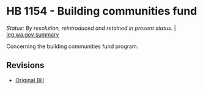 # HB 1154 - Building communities fund
*Status: By resolution, reintroduced and retained in present status.* | [leg.wa.gov summary](https://app.leg.wa.gov/billsummary?BillNumber=1154&Year=2021)

Concerning the building communities fund program.

## Revisions
* [Original Bill](1/)